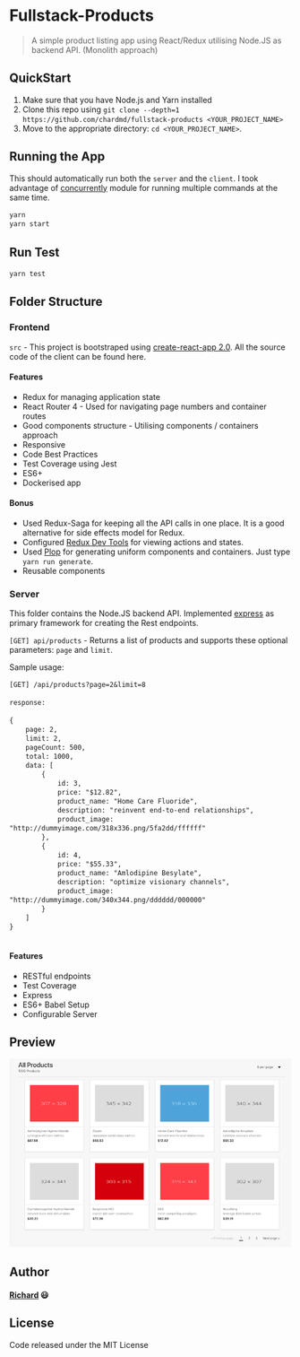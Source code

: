 # Fullstack-Products

> A simple product listing app using React/Redux utilising Node.JS as backend API. (Monolith approach)

## QuickStart

1. Make sure that you have Node.js and Yarn installed
2. Clone this repo using `git clone --depth=1 https://github.com/chardmd/fullstack-products <YOUR_PROJECT_NAME>`
3. Move to the appropriate directory: `cd <YOUR_PROJECT_NAME>`.

## Running the App

This should automatically run both the `server` and the `client`. I took advantage of [concurrently](https://www.npmjs.com/package/concurrently) module for running multiple commands at the same time.

```bash
yarn
yarn start
```
## Run Test

```bash
yarn test
```

## Folder Structure

### Frontend

`src` - This project is bootstraped using [create-react-app 2.0](https://facebook.github.io/create-react-app/). All the source code of the client can be found here. 

#### Features

* Redux for managing application state
* React Router 4 - Used for navigating page numbers and container routes
* Good components structure - Utilising components / containers approach
* Responsive
* Code Best Practices
* Test Coverage using Jest
* ES6+
* Dockerised app

#### Bonus

* Used Redux-Saga for keeping all the API calls in one place. It is a good alternative for side effects model for Redux.
* Configured [Redux Dev Tools](https://github.com/zalmoxisus/redux-devtools-extension) for viewing actions and states.
* Used [Plop](https://www.npmjs.com/package/plop) for generating uniform components and containers. Just type `yarn run generate`.
* Reusable components

### Server

This folder contains the Node.JS backend API. Implemented [express](https://expressjs.com/) as primary framework for creating the Rest endpoints.

`[GET] api/products` - Returns a list of products and supports these optional parameters: 
`page` and `limit`.

Sample usage:

```
[GET] /api/products?page=2&limit=8

response:

{
    page: 2,
    limit: 2,
    pageCount: 500,
    total: 1000,
    data: [
        {
            id: 3,
            price: "$12.82",
            product_name: "Home Care Fluoride",
            description: "reinvent end-to-end relationships",
            product_image: "http://dummyimage.com/318x336.png/5fa2dd/ffffff"
        },
        {
            id: 4,
            price: "$55.33",
            product_name: "Amlodipine Besylate",
            description: "optimize visionary channels",
            product_image: "http://dummyimage.com/340x344.png/dddddd/000000"
        }
    ]
}


```

#### Features

* RESTful endpoints
* Test Coverage
* Express
* ES6+ Babel Setup
* Configurable Server

## Preview

![Alt Text](screenshot.png)

## Author

#### [Richard](https://www.chardmd.com/) 😃

## License

Code released under the MIT License





